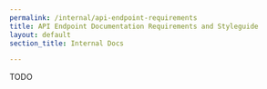 ```yaml
---
permalink: /internal/api-endpoint-requirements
title: API Endpoint Documentation Requirements and Styleguide
layout: default
section_title: Internal Docs

---
```


TODO